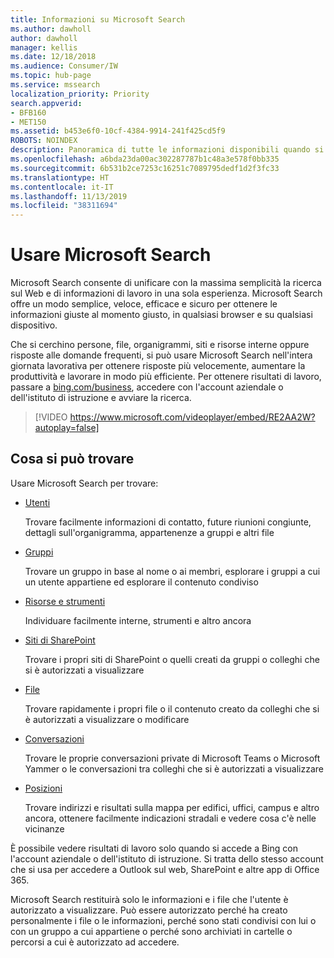 ```yaml
---
title: Informazioni su Microsoft Search
ms.author: dawholl
author: dawholl
manager: kellis
ms.date: 12/18/2018
ms.audience: Consumer/IW
ms.topic: hub-page
ms.service: mssearch
localization_priority: Priority
search.appverid:
- BFB160
- MET150
ms.assetid: b453e6f0-10cf-4384-9914-241f425cd5f9
ROBOTS: NOINDEX
description: Panoramica di tutte le informazioni disponibili quando si usa Microsoft Search
ms.openlocfilehash: a6bda23da00ac302287787b1c48a3e578f0bb335
ms.sourcegitcommit: 6b531b2ce7253c16251c7089795dedf1d2f3fc33
ms.translationtype: HT
ms.contentlocale: it-IT
ms.lasthandoff: 11/13/2019
ms.locfileid: "38311694"
---
```

# <a name="using-microsoft-search"></a>Usare Microsoft Search

Microsoft Search consente di unificare con la massima semplicità la ricerca sul Web e di informazioni di lavoro in una sola esperienza. Microsoft Search offre un modo semplice, veloce, efficace e sicuro per ottenere le informazioni giuste al momento giusto, in qualsiasi browser e su qualsiasi dispositivo.
  
Che si cerchino persone, file, organigrammi, siti e risorse interne oppure risposte alle domande frequenti, si può usare Microsoft Search nell'intera giornata lavorativa per ottenere risposte più velocemente, aumentare la produttività e lavorare in modo più efficiente. Per ottenere risultati di lavoro, passare a [bing.com/business](https://www.bing.com/business), accedere con l'account aziendale o dell'istituto di istruzione e avviare la ricerca. 
  
> [!VIDEO https://www.microsoft.com/videoplayer/embed/RE2AA2W?autoplay=false]

## <a name="what-you-can-find"></a>Cosa si può trovare
  
Usare Microsoft Search per trovare:
  
- [Utenti](find-people-and-groups.md)
    
    Trovare facilmente informazioni di contatto, future riunioni congiunte, dettagli sull'organigramma, appartenenze a gruppi e altri file
    
- [Gruppi](find-people-and-groups.md)
    
    Trovare un gruppo in base al nome o ai membri, esplorare i gruppi a cui un utente appartiene ed esplorare il contenuto condiviso
    
- [Risorse e strumenti](find-resources-tools-and-more.md)
    
    Individuare facilmente interne, strumenti e altro ancora
    
- [Siti di SharePoint](find-sharepoint-sites.md)
    
    Trovare i propri siti di SharePoint o quelli creati da gruppi o colleghi che si è autorizzati a visualizzare
    
- [File](find-files.md)
    
    Trovare rapidamente i propri file o il contenuto creato da colleghi che si è autorizzati a visualizzare o modificare
    
- [Conversazioni](find-conversations.md)
    
    Trovare le proprie conversazioni private di Microsoft Teams o Microsoft Yammer o le conversazioni tra colleghi che si è autorizzati a visualizzare
    
- [Posizioni](find-locations.md)
    
    Trovare indirizzi e risultati sulla mappa per edifici, uffici, campus e altro ancora, ottenere facilmente indicazioni stradali e vedere cosa c'è nelle vicinanze    
    
È possibile vedere risultati di lavoro solo quando si accede a Bing con l'account aziendale o dell'istituto di istruzione. Si tratta dello stesso account che si usa per accedere a Outlook sul web, SharePoint e altre app di Office 365. 
  
Microsoft Search restituirà solo le informazioni e i file che l'utente è autorizzato a visualizzare. Può essere autorizzato perché ha creato personalmente i file o le informazioni, perché sono stati condivisi con lui o con un gruppo a cui appartiene o perché sono archiviati in cartelle o percorsi a cui è autorizzato ad accedere.

  

